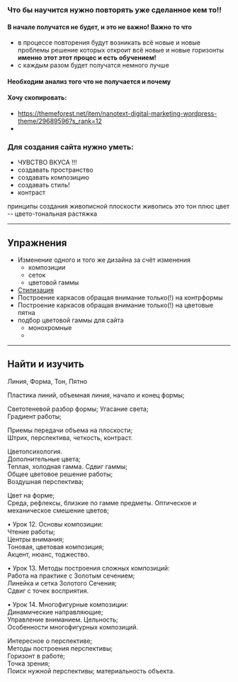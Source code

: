 
### Что бы научится нужно повторять уже сделанное кем то!!

#### В начале получатся не будет, и это не важно! Важно то что
- в процессе повторения будут возникать всё новые и новые проблемы решение которых откроит всё новые и новые горизонты  **именно этот этот процес и есть обучением!**
- с каждым разом будет получатся немного лучше
#### Необходим анализ того что не получается и почему

#### Хочу скопировать:
- https://themeforest.net/item/nanotext-digital-marketing-wordpress-theme/29689596?s_rank=12
- 

### Для создания сайта нужно уметь:
- ЧУВСТВО ВКУСА !!!
- создавать пространство 
- создавать композицию 
- создавать стиль!
- контраст 


принципы создания живописной плоскости
живопись это тон плюс цвет -- цвето-тональная растяжка 

---
Упражнения
---
- Изменение одного и того же дизайна за счёт изменения 
	- композиции
	- сеток
	- цветовой гаммы
- [Стилизация](https://youtu.be/deRYiHJooik?si=piOne4jJbGo73-OM)
- Построение каркасов обращая внимание только(!) на контрформы
- Построение каркасов обращая внимание только(!) на цветовые пятна
- подбор цветовой гаммы для сайта 
	- монохромные
	- 




---
Найти и изучить
---

Линия, Форма, Тон, Пятно 

Пластика линий, объемная линия, начало и конец формы;  

Светотеневой разбор формы; 
Угасание света;  
Градиент работы;  

Приемы передачи объема на плоскости;  
Штрих, перспектива, четкость, контраст. 

Цветопсихология.  
Дополнительные цвета;  
Теплая, холодная гамма. Сдвиг гаммы;  
Общее цветовое решение работы;  
Воздушная перспектива;  

Цвет на форме;  
Среда, рефлексы, близкие по гамме предметы. 
Оптическое и механическое смешение цветов;  

• Урок 12. Основы композиции:  
Чтение работы;  
Центры внимания;  
Тоновая, цветовая композиция;  
Акцент, нюанс, тоджество. 

• Урок 13. Методы построения сложных композиций:  
Работа на практике с Золотым сечением;  
Линейка и сетка Золотого Сечения;  
Сдвиг с точек восприятия.  

• Урок 14. Многофигурные композиции:  
Динамические направляющие;  
Управление вниманием. Цельность;  
Особенности многофигурных композиций.  

Интересное о перспективе;  
Методы построения перспективы;  
Горизонт в работе;  
Точка зрения;  
Поиск нужной перспективы; 
материальность объекта.  




